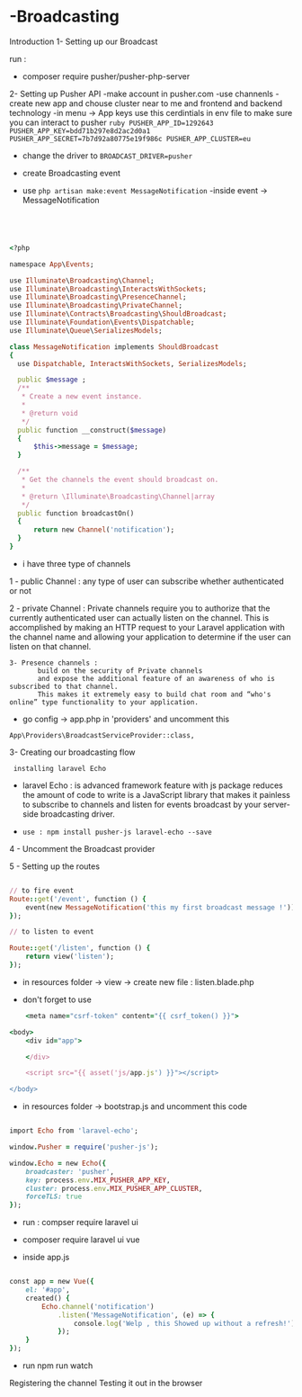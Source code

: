 # -Broadcasting


Introduction
1- Setting up our Broadcast

run :
 - composer require pusher/pusher-php-server


2- Setting up Pusher API
  -make account in pusher.com
  -use channenls
  -create new app and chouse cluster near to me and frontend and backend technology
  -in menu -> App keys use this cerdintials in env file to make sure you can interact to pusher 
    ```ruby
    PUSHER_APP_ID=1292643
    PUSHER_APP_KEY=bdd71b297e8d2ac2d0a1
    PUSHER_APP_SECRET=7b7d92a80775e19f986c
    PUSHER_APP_CLUSTER=eu
    ```

  - change the driver to  ```BROADCAST_DRIVER=pusher```





  - create Broadcasting event 

  - use  ```php artisan make:event MessageNotification``` 
  -inside event -> MessageNotification

  ```ruby

 


<?php

namespace App\Events;

use Illuminate\Broadcasting\Channel;
use Illuminate\Broadcasting\InteractsWithSockets;
use Illuminate\Broadcasting\PresenceChannel;
use Illuminate\Broadcasting\PrivateChannel;
use Illuminate\Contracts\Broadcasting\ShouldBroadcast;
use Illuminate\Foundation\Events\Dispatchable;
use Illuminate\Queue\SerializesModels;

class MessageNotification implements ShouldBroadcast
{
    use Dispatchable, InteractsWithSockets, SerializesModels;

    public $message ;
    /**
     * Create a new event instance.
     *
     * @return void
     */
    public function __construct($message)
    {
        $this->message = $message;
    }

    /**
     * Get the channels the event should broadcast on.
     *
     * @return \Illuminate\Broadcasting\Channel|array
     */
    public function broadcastOn()
    {
        return new Channel('notification');
    }
}


  ```


   - i have three type of channels 

   1 - public Channel :
          any type of user can subscribe whether authenticated or not

   2 - private Channel :
         Private channels require you to authorize that the currently
         authenticated user can actually listen on the channel. This is accomplished by making
         an HTTP request to your Laravel application with the channel
         name and allowing your application to determine if the user can listen on that channel.


    3- Presence channels : 
           build on the security of Private channels
           and expose the additional feature of an awareness of who is subscribed to that channel.
           This makes it extremely easy to build chat room and “who's online” type functionality to your application.



   - go config -> app.php in 'providers' and uncomment this   
    
   ```  
   App\Providers\BroadcastServiceProvider::class, 
   ```

   
 
 3-  Creating our broadcasting flow

     installing laravel Echo 

   - laravel Echo : is advanced framework feature with js package reduces the amount of code to write 
                   is a JavaScript library that makes it painless to subscribe to channels and listen for events broadcast
                   by your server-side broadcasting driver.

  - ```use : npm install pusher-js laravel-echo --save```


 4 -  Uncomment the Broadcast provider


 5 - Setting up the routes

```ruby

// to fire event
Route::get('/event', function () {
    event(new MessageNotification('this my first broadcast message !'));
});

// to listen to event

Route::get('/listen', function () {
    return view('listen');
});

```

- in resources folder -> view ->  create new file : listen.blade.php

 - don't forget to use 
```ruby 
    <meta name="csrf-token" content="{{ csrf_token() }}">

<body>
    <div id="app">

    </div>

    <script src="{{ asset('js/app.js') }}"></script>

</body>
```

- in resources folder -> bootstrap.js and uncomment this code 

```ruby

import Echo from 'laravel-echo';

window.Pusher = require('pusher-js');

window.Echo = new Echo({
    broadcaster: 'pusher',
    key: process.env.MIX_PUSHER_APP_KEY,
    cluster: process.env.MIX_PUSHER_APP_CLUSTER,
    forceTLS: true
});

```

 - run : compser require laravel ui

 - composer require laravel  ui vue 


 - inside app.js 

```ruby 

const app = new Vue({
    el: '#app',
    created() {
        Echo.channel('notification')
            .listen('MessageNotification', (e) => {
                console.log('Welp , this Showed up without a refresh!');
            });
    }
});

```

 - run npm run watch 




 Registering the channel
 Testing it out in the browser
